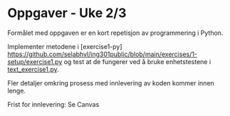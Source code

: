 # Oppgaver - Uke 2/3

Formålet med oppgaven er en kort repetisjon av programmering i Python.

Implementer metodene i [exercise1-py] https://github.com/selabhvl/ing301public/blob/main/exercises/1-setup/exercise1.py og test at de fungerer ved å bruke enhetstestene i [text_exercise1.py](https://github.com/selabhvl/ing301public/blob/main/exercises/1-setup/test_exercise1.py).

Fler detaljer omkring prosess med innlevering av koden kommer innen lenge.

Frist for innlevering: Se Canvas
